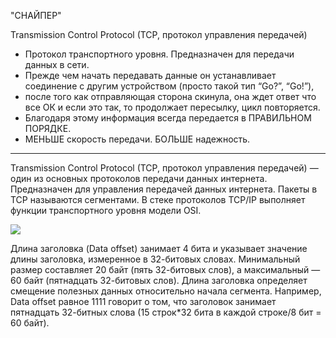 "СНАЙПЕР"

Transmission Control Protocol (TCP, протокол управления передачей)

- Протокол транспортного уровня. Предназначен для передачи данных в сети. 
- Прежде чем начать передавать данные он устанавливает соединение с другим устройством (просто такой тип “Go?”, “Go!”), 
- после того как отправляющая сторона скинула, она ждет ответ что все ОК и если это так, то продолжает пересылку, цикл повторяется.
- Благодаря этому информация всегда передается в ПРАВИЛЬНОМ ПОРЯДКЕ.
- МЕНЬШЕ скорость передачи. БОЛЬШЕ надежность.

---

Transmission Control Protocol (TCP, протокол управления передачей) — один из основных протоколов передачи данных интернета. Предназначен для управления передачей данных интернета. Пакеты в TCP называются сегментами. В стеке протоколов TCP/IP выполняет функции транспортного уровня модели OSI.


<img src="https://raw.githubusercontent.com/xxl601/xxl601.github.io/main/tcp/1.png">


Длина заголовка (Data offset) занимает 4 бита и указывает значение длины заголовка, измеренное в 32-битовых словах. Минимальный размер составляет 20 байт (пять 32-битовых слов), а максимальный — 60 байт (пятнадцать 32-битовых слов). Длина заголовка определяет смещение полезных данных относительно начала сегмента. Например, Data offset равное 1111 говорит о том, что заголовок занимает пятнадцать 32-битных слова (15 строк*32 бита в каждой строке/8 бит = 60 байт).
